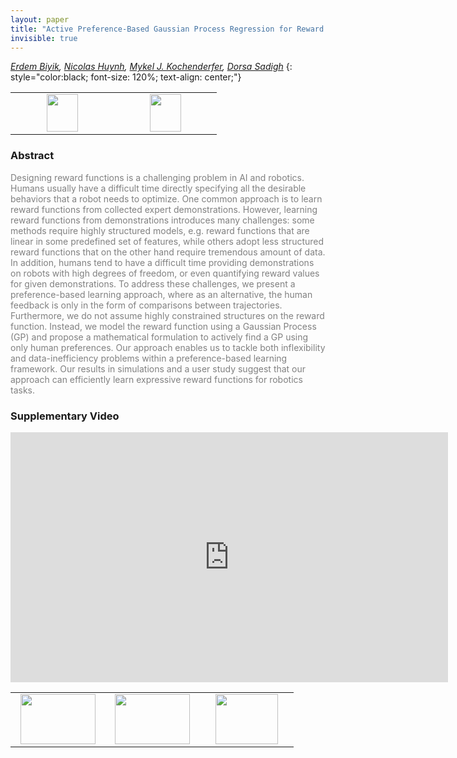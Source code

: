 ```yaml
---
layout: paper
title: "Active Preference-Based Gaussian Process Regression for Reward Learning"
invisible: true
---
```

*[Erdem Biyik](http://stanford.edu/~ebiyik/),  [Nicolas Huynh](https://www.linkedin.com/in/nicolas-h-24816b18b),  [Mykel J. Kochenderfer](https://mykel.kochenderfer.com/),  [Dorsa Sadigh](https://dorsa.fyi/)*
{: style="color:black; font-size: 120%; text-align: center;"}

<table width="30%"> <tr>
<td style="width: 20%; text-align: center;"><a href="http://www.roboticsproceedings.org/rss16/p041.pdf"><img src="{{ site.baseurl }}/images/paper_link.png"
width = "50"  height = "60"/> </a> </td>

<td style="width: 20%; text-align: center;"><a href="https://github.com/Stanford-ILIAD/active-preference-based-gpr"><img src="{{ site.baseurl }}/images/software_link.png"
width = "50"  height = "60"/> </a> </td>

</tr></table>

### Abstract
<html><p style="color:gray; font-size: 100%; text-align: justified;">
Designing reward functions is a challenging problem in AI and robotics. Humans usually have a difficult time directly specifying all the desirable behaviors that a robot needs to optimize. One common approach is to learn reward functions from collected expert demonstrations. However, learning reward functions from demonstrations introduces many challenges: some methods require highly structured models, e.g. reward functions that are linear in some predefined set of features, while others adopt less structured reward functions that on the other hand require tremendous amount of data. In addition, humans tend to have a difficult time providing demonstrations on robots with high degrees of freedom, or even quantifying reward values for given demonstrations. To address these challenges, we present a preference-based learning approach, where as an alternative, the human feedback is only in the form of comparisons between trajectories. Furthermore, we do not assume highly constrained structures on the reward function. Instead,  we model the reward function using a Gaussian Process (GP) and propose a mathematical formulation to actively find a GP using only human preferences. Our approach enables us to tackle both inflexibility and data-inefficiency problems within a preference-based learning framework. Our results in simulations and a user study suggest that our approach can efficiently learn expressive reward functions for robotics tasks. 
</p></html>

### Supplementary Video
<iframe width="700" height="400" src="https://www.youtube.com/embed/SLSO2lBj9Mw " frameborder="0" allow="accelerometer; autoplay; encrypted-media; gyroscope; picture-in-picture" allowfullscreen></iframe>

<table width="100%"><tr><td style="width: 30%; text-align: center;"><a href="{{ site.baseurl }}/program/papers/40"> <img src="{{ site.baseurl }}/images/previous_icon.png" width = "120"  height = "80"/> </a> </td>

<td style="width: 30%; text-align: center;"><a href="{{ site.baseurl }}/program/papers"> <img src="{{ site.baseurl }}/images/overview_icon.png" width = "120"  height = "80"/> </a> </td> 

<td style="width: 30%; text-align: center;"><a href="{{ site.baseurl }}/program/papers/42"> <img src="{{ site.baseurl }}/images/next_icon.png" width = "100"  height = "80"/> </a> </td> 

</tr></table>

